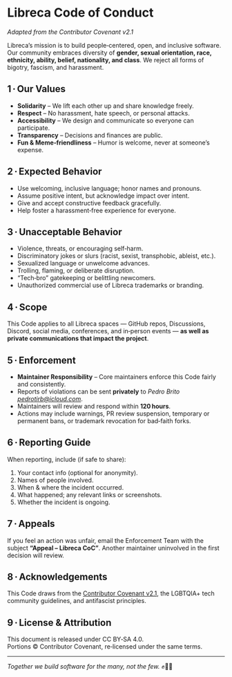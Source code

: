 # Libreca Code of Conduct
_Adapted from the Contributor Covenant v2.1_

Libreca’s mission is to build people‑centered, open, and inclusive software.  
Our community embraces diversity of **gender, sexual orientation, race, ethnicity, ability, belief, nationality, and class**. We reject all forms of bigotry, fascism, and harassment.

## 1 · Our Values

- **Solidarity** – We lift each other up and share knowledge freely.  
- **Respect** – No harassment, hate speech, or personal attacks.  
- **Accessibility** – We design and communicate so everyone can participate.  
- **Transparency** – Decisions and finances are public.  
- **Fun & Meme‑friendliness** – Humor is welcome, never at someone’s expense.

## 2 · Expected Behavior

- Use welcoming, inclusive language; honor names and pronouns.  
- Assume positive intent, but acknowledge impact over intent.  
- Give and accept constructive feedback gracefully.  
- Help foster a harassment‑free experience for everyone.

## 3 · Unacceptable Behavior

- Violence, threats, or encouraging self‑harm.  
- Discriminatory jokes or slurs (racist, sexist, transphobic, ableist, etc.).  
- Sexualized language or unwelcome advances.  
- Trolling, flaming, or deliberate disruption.  
- “Tech‑bro” gatekeeping or belittling newcomers.  
- Unauthorized commercial use of Libreca trademarks or branding.

## 4 · Scope

This Code applies to all Libreca spaces — GitHub repos, Discussions, Discord, social media, conferences, and in‑person events — **as well as private communications that impact the project**.

## 5 · Enforcement

- **Maintainer Responsibility** – Core maintainers enforce this Code fairly and consistently.  
- Reports of violations can be sent **privately** to _Pedro Brito <pedrotirb@icloud.com>_.  
- Maintainers will review and respond within **120 hours**.  
- Actions may include warnings, PR review suspension, temporary or permanent bans, or trademark revocation for bad‑faith forks.

## 6 · Reporting Guide

When reporting, include (if safe to share):

1. Your contact info (optional for anonymity).  
2. Names of people involved.  
3. When & where the incident occurred.  
4. What happened; any relevant links or screenshots.  
5. Whether the incident is ongoing.

## 7 · Appeals

If you feel an action was unfair, email the Enforcement Team with the subject **“Appeal – Libreca CoC”**. Another maintainer uninvolved in the first decision will review.

## 8 · Acknowledgements

This Code draws from the [Contributor Covenant v2.1](https://www.contributor-covenant.org), the LGBTQIA+ tech community guidelines, and antifascist principles.

## 9 · License & Attribution

This document is released under CC BY‑SA 4.0.  
Portions © Contributor Covenant, re‑licensed under the same terms.

---

*Together we build software for the many, not the few.* ✊🏳️‍🌈
